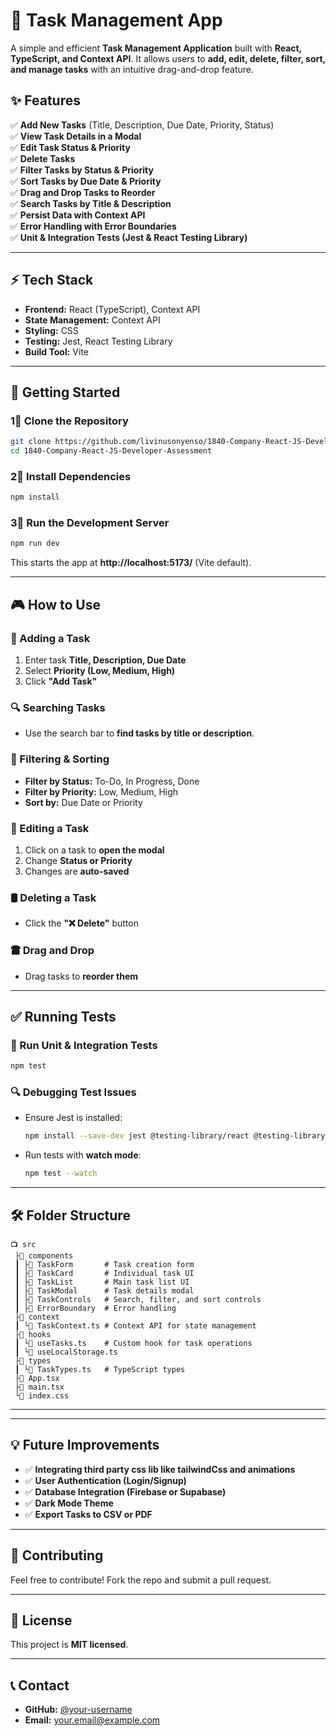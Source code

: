 # 📝 Task Management App

A simple and efficient **Task Management Application** built with **React, TypeScript, and Context API**. It allows users to **add, edit, delete, filter, sort, and manage tasks** with an intuitive drag-and-drop feature.

## ✨ Features

✅ **Add New Tasks** (Title, Description, Due Date, Priority, Status)  
✅ **View Task Details in a Modal**  
✅ **Edit Task Status & Priority**  
✅ **Delete Tasks**  
✅ **Filter Tasks by Status & Priority**  
✅ **Sort Tasks by Due Date & Priority**  
✅ **Drag and Drop Tasks to Reorder**  
✅ **Search Tasks by Title & Description**  
✅ **Persist Data with Context API**  
✅ **Error Handling with Error Boundaries**  
✅ **Unit & Integration Tests (Jest & React Testing Library)**  

---

## ⚡ Tech Stack

- **Frontend:** React (TypeScript), Context API  
- **State Management:** Context API  
- **Styling:** CSS  
- **Testing:** Jest, React Testing Library  
- **Build Tool:** Vite  

---

## 🚀 Getting Started

### 1⃣ **Clone the Repository**
```sh
git clone https://github.com/livinusonyenso/1840-Company-React-JS-Developer-Assessment.git
cd 1840-Company-React-JS-Developer-Assessment
```

### 2⃣ **Install Dependencies**
```sh
npm install
```

### 3⃣ **Run the Development Server**
```sh
npm run dev
```
This starts the app at **http://localhost:5173/** (Vite default).

---

## 🎮 How to Use

### 🏰 Adding a Task
1. Enter task **Title, Description, Due Date**  
2. Select **Priority (Low, Medium, High)**  
3. Click **"Add Task"**  

### 🔍 Searching Tasks
- Use the search bar to **find tasks by title or description**.

### 🔄 Filtering & Sorting
- **Filter by Status:** To-Do, In Progress, Done  
- **Filter by Priority:** Low, Medium, High  
- **Sort by:** Due Date or Priority  

### 🎯 Editing a Task
1. Click on a task to **open the modal**  
2. Change **Status or Priority**  
3. Changes are **auto-saved**  

### 🛢 Deleting a Task
- Click the **"❌ Delete"** button  

### 🖀 Drag and Drop
- Drag tasks to **reorder them**  

---

## ✅ Running Tests

### 🧪 Run Unit & Integration Tests
```sh
npm test
```

### 🔍 Debugging Test Issues
- Ensure Jest is installed:
  ```sh
  npm install --save-dev jest @testing-library/react @testing-library/jest-dom
  ```
- Run tests with **watch mode**:
  ```sh
  npm test --watch
  ```

---

## 🛠 Folder Structure

```
📺 src
 ├📂 components
 ┃ ├📂 TaskForm       # Task creation form
 ┃ ├📂 TaskCard       # Individual task UI
 ┃ ├📂 TaskList       # Main task list UI
 ┃ ├📂 TaskModal      # Task details modal
 ┃ ├📂 TaskControls   # Search, filter, and sort controls
 ┃ ├📂 ErrorBoundary  # Error handling
 ├📂 context
 ┃ └📝 TaskContext.ts # Context API for state management
 ├📂 hooks
 ┃ └📝 useTasks.ts    # Custom hook for task operations
 ┃ └📝 useLocalStorage.ts
 ├📂 types
 ┃ └📝 TaskTypes.ts   # TypeScript types
 ├📝 App.tsx
 ├📝 main.tsx
 └📝 index.css
```

---
---

## 💡 Future Improvements
- ✅ **Integrating third party css lib like tailwindCss and animations**  
- ✅ **User Authentication (Login/Signup)**  
- ✅ **Database Integration (Firebase or Supabase)**  
- ✅ **Dark Mode Theme**  
- ✅ **Export Tasks to CSV or PDF**  

---

## 🤝 Contributing
Feel free to contribute! Fork the repo and submit a pull request.  

---

## 🐜 License
This project is **MIT licensed**.

---

## 📞 Contact
- **GitHub:** [@your-username](https://github.com/your-username)
- **Email:** your.email@example.com

